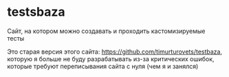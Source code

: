 # testsbaza
Сайт, на котором можно создавать и проходить кастомизируемые тесты

Это старая версия этого сайта: https://github.com/timurturovets/testbaza, которую я больше не буду разрабатывать из-за критических ошибок, которые требуют переписывания сайта с нуля (чем я и занялся)
